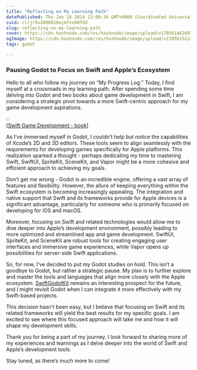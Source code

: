 ```yaml
---
title: "Reflecting on My Learning Path"
datePublished: Thu Jan 18 2024 22:00:34 GMT+0000 (Coordinated Universal Time)
cuid: clrjr9u2800010ajmfxv60fdd
slug: reflecting-on-my-learning-path
cover: https://cdn.hashnode.com/res/hashnode/image/upload/v1705614626017/e44ae96b-8411-4462-bf54-10b1bb6a3f51.png
ogImage: https://cdn.hashnode.com/res/hashnode/image/upload/v1705615224885/ea0d38cd-647c-48dd-9b5b-18e8e376c703.png
tags: godot

---
```


### Pausing Godot to Focus on Swift and Apple’s Ecosystem

Hello to all who follow my journey on “My Progress Log.” Today, I find myself at a crossroads in my learning path. After spending some time delving into Godot and two books about game development in Swift, I am considering a strategic pivot towards a more Swift-centric approach for my game development aspirations.

<div data-node-type="callout">
<div data-node-type="callout-emoji">💡</div>
<div data-node-type="callout-text">[<a target="_blank" rel="noopener noreferrer nofollow" href="https://www.packtpub.com/product/swift-game-development-third-edition/9781788471152" style="pointer-events: none">Swift Game Development - book</a>]</div>
</div>

As I’ve immersed myself in Godot, I couldn’t help but notice the capabilities of Xcode’s 2D and 3D editors. These tools seem to align seamlessly with the requirements for developing games specifically for Apple platforms. This realization sparked a thought - perhaps dedicating my time to mastering Swift, SwiftUI, SpriteKit, SceneKit, and Vapor might be a more cohesive and efficient approach to achieving my goals.

Don’t get me wrong - Godot is an incredible engine, offering a vast array of features and flexibility. However, the allure of keeping everything within the Swift ecosystem is becoming increasingly appealing. The integration and native support that Swift and its frameworks provide for Apple devices is a significant advantage, particularly for someone who is primarily focused on developing for iOS and macOS.

Moreover, focusing on Swift and related technologies would allow me to dive deeper into Apple’s development environment, possibly leading to more optimized and streamlined app and game development. SwiftUI, SpriteKit, and SceneKit are robust tools for creating engaging user interfaces and immersive game experiences, while Vapor opens up possibilities for server-side Swift applications.

So, for now, I’ve decided to put my Godot studies on hold. This isn’t a goodbye to Godot, but rather a strategic pause. My plan is to further explore and master the tools and languages that align more closely with the Apple ecosystem. [SwiftGodotKit](https://migueldeicaza.github.io/SwiftGodotDocs/tutorials/swiftgodot-tutorials/) remains an interesting prospect for the future, and I might revisit Godot when I can integrate it more effectively with my Swift-based projects.

This decision hasn’t been easy, but I believe that focusing on Swift and its related frameworks will yield the best results for my specific goals. I am excited to see where this focused approach will take me and how it will shape my development skills.

Thank you for being a part of my journey. I look forward to sharing more of my experiences and learnings as I delve deeper into the world of Swift and Apple’s development tools.

Stay tuned, as there’s much more to come!